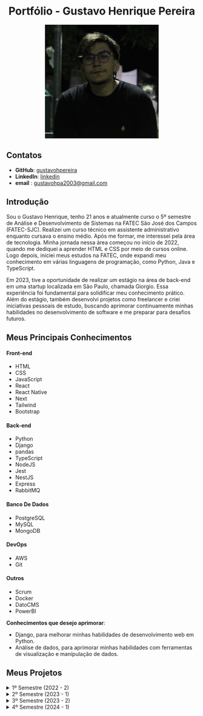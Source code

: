 <h1 align="center">Portfólio - Gustavo Henrique Pereira</h1>

<div align="center">


<img src="./img/imagemPerfil.png" alt="Foto de Gustavo Henrique" width="300" height="300">
</div>

## Contatos

- **GitHub**: [gustavohpereira](https://github.com/gustavohpereira)
- **LinkedIn**: [linkedin](https://www.linkedin.com/in/gustavohpa/)
- **email** : [gustavohpa2003@gmail.com](gustavohpa2003@gmail.com)


## Introdução

Sou o Gustavo Henrique, tenho 21 anos e atualmente curso o 5º semestre de Análise e Desenvolvimento de Sistemas na FATEC São José dos Campos (FATEC-SJC). Realizei um curso técnico em assistente administrativo enquanto cursava o ensino médio. Após me formar, me interessei pela área de tecnologia. Minha jornada nessa área começou no início de 2022, quando me dediquei a aprender HTML e CSS por meio de cursos online. Logo depois, iniciei meus estudos na FATEC, onde expandi meu conhecimento em várias linguagens de programação, como Python, Java e TypeScript.

Em 2023, tive a oportunidade de realizar um estágio na área de back-end em uma startup localizada em São Paulo, chamada Giorgio. Essa experiência foi fundamental para solidificar meu conhecimento prático. Além do estágio, também desenvolvi projetos como freelancer e criei iniciativas pessoais de estudo, buscando aprimorar continuamente minhas habilidades no desenvolvimento de software e me preparar para desafios futuros.


## Meus Principais Conhecimentos
#### Front-end
- HTML 
- CSS 
- JavaScript 
- React 
- React Native
- Next
- Tailwind
- Bootstrap


#### Back-end
- Python
- Django
- pandas
- TypeScript 
- NodeJS
- Jest
- NestJS
- Express
- RabbitMQ
  
#### Banco De Dados
- PostgreSQL
- MySQL 
- MongoDB 

#### DevOps
- AWS 
- Git

#### Outros
- Scrum
- Docker
- DatoCMS
- PowerBI

**Conhecimentos que desejo aprimorar**:
- Django, para melhorar minhas habilidades de desenvolvimento web em Python.
- Análise de dados, para aprimorar minhas habilidades com ferramentas de visualização e manipulação de dados.



## Meus Projetos
<details>
<summary>1º Semestre (2022 - 2)</summary>
</br>

**Data:** *Agosto/2022*</br></br>
**Empresa:** *FATEC São José dos Campos - SP*</br></br>
**Professor responsavel: ***JEAN CARLOS LOURENCO COSTA*</br></br>
**Desafio:** Realizar a identificação de falhas nos equipamentos dos laboratórios de informática da FATEC-SJC, visando a abertura de solicitações internas para que as devidas correções sejam aplicadas de forma ágil e eficaz.</br></br>
**Solução:** Para resolver o problema sugerido, criamos uma solução que facilita a abertura de chamados para o tecnico, e tambem possibilita a vizualização rapida do tecnico para saber quais maquinas estão em cada sala, e tambem seu estado, podendo ser personalizado</br></br>

**GitHub:** [mirageGroup](https://github.com/MirageGroup/API_MirageGroup)</br></br>

<div align="center">


<img src="./img/mvp-sprint4.gif" alt="aplicação rodando" width="600" height="450">
</div>


### Tecnologias Utilizadas

- **HTML5 & CSS**: Utilizados para criar uma interface web intuitiva e responsiva, que facilita a navegação e uso da aplicação pelos técnicos.
- **JavaScript**: Responsável por tornar a aplicação interativa, oferecendo funcionalidades dinâmicas como o drag and drop para reorganizar os computadores.
- **Flask**: Utilizado no backend para gerenciamento das requisições, integração com o banco de dados e execução das funcionalidades principais da aplicação.
- **MySQL**: Banco de dados utilizado para armazenar todas as informações sobre os chamados técnicos, o estado das máquinas e o histórico de manutenção.
- **AWS**: Plataforma na nuvem que hospeda a aplicação, garantindo sua escalabilidade e segurança.

---

### Contribuições Pessoais

Minhas principais contribuições no projeto foram:

- Implementação do **monitoramento automático das máquinas**, criando uma integração que analisava em tempo real o estado dos equipamentos e notificava os técnicos em caso de falhas e atualizava com base em chamados feitos para o tecnico. Utilizei **JavaScript** e **Flask** para essa funcionalidade.
- Desenvolvimento da funcionalidade de **gestão de chamados**, que permitia criar e gerenciar tickets de manutenção técnica. Trabalhei diretamente na interação entre o frontend e o backend, garantindo que os chamados fossem armazenados corretamente no **MySQL**.
- Atuei também na **reorganização virtual das máquinas**, utilizando **JavaScript** para a funcionalidade de drag and drop, o que permitiu que os técnicos pudessem visualizar e reorganizar os computadores nas salas.

---

### Hard Skills

- **HTML5**: Faço/uso com autonomia.
- **CSS**: Faço/uso com autonomia.
- **JavaScript**: Faço/uso com autonomia.
- **Flask**:  Faço/uso com ajuda.
- **MySQL**: Faço/uso com autonomia.
- **AWS**: Faço/uso com ajuda.

---

### Soft Skills

Neste semestre conduzi reuniões com as equipes para discutirmos sobre o projeto, atuei com os membros da equipe para que o projeto continuasse efetivamente, e apliquei a gestão de tempo para que eu pudesse me organizar melhor

</details>


<details>
<summary>2º Semestre (2023 - 1)</summary>
</br>

**Data:** *Janeiro/2023*</br></br>
**Empresa:** *FATEC São José dos Campos - SP*</br></br>
**Professor responsavel: ***Cláudio*</br></br>
**Desafio:** Desenvolver uma aplicação para organizar aulas, alunos, avaliações, notas e atividades, com foco na operação totalmente offline para garantir flexibilidade em ambientes sem internet.</br></br>
**Solução:** Desenvolvemos uma aplicação desktop em Java, que permite a organização completa do ambiente acadêmico, desde a inserção de alunos até a geração de relatórios de avaliações e notas, operando sem conexão à internet.</br></br>

**GitHub:** [Projeto](https://github.com/MirageGroup/API_MirageGroup_2sem)</br></br>

<div align="center">
<img src="./img/gifAPI2.gif" alt="Imagem do projeto 2" width="600" height="450">
</div>

### Tecnologias Utilizadas

- **Java**: Utilizado tanto no backend quanto no frontend da aplicação.
- **JavaFX**: Ferramenta para construção de interfaces gráficas.
- **SQLite**: Banco de dados local que garante a operação offline da aplicação.

---

### Contribuições Pessoais

Neste projeto atuei como PO e levantei os requisitos e conversei com o cliente, sempre levantando requisitos.Tambem Desenvolvi a funcionalidade de **gerenciamento de notas e avaliações**, garantindo que as informações fossem salvas corretamente no banco de dados SQLite e criando uma interface amigável em JavaFX para visualização e edição.

---

### Hard Skills

- **Java**: Faço/uso com autonomia.
- **JavaFX**: Faço/uso com ajuda.
- **SQLite**: Faço/uso com autonomia.
---

### Soft Skills

Durante o desenvolvimento dessa API, tivemos o desafio de aprender Java do zero e lidar com uma aplicação desktop, algo completamente novo para a equipe. Mantive o espírito de equipe elevado, organizando um encontro na casa de um dos membros para que pudéssemos programar juntos, o que ajudou a manter todos motivados. Além disso, sempre que surgiam erros no código Java, demonstrei proatividade ao ajudar meus colegas a resolvê-los, garantindo que o projeto continuasse a progredir sem grandes obstáculos.
</details>


<details>
<summary>3º Semestre (2023 - 2)</summary>
</br>

**Data:** *julho/2023*</br></br>
**Empresa:** *Ionic Health*</br></br>
**Professor responsavel: ***Cláudio *</br></br>
**Desafio:** Desenvolver uma plataforma para gerenciamento de equipes e projetos, que permitisse a organização de tarefas e a manutenção de um fluxo eficiente de trabalho com metodologia ágil.</br></br>
**Solução:** Criamos uma aplicação em React com uma interface kanban que permite aos usuários organizarem suas tarefas e equipes de forma visual. Incluímos também a funcionalidade de armazenar evidências e o acompanhamento do progresso dos projetos.</br></br>

**GitHub:** [linkDoProjeto](https://github.com/MirageGroup/API_MirageGroup_3sem)</br></br>

<div align="center">
<img src="./img/imgAPI3.png" alt="Imagem do projeto 3" width="600" height="450">
</div>

### Tecnologias Utilizadas

- **TypeScript**: Linguagem utilizada tanto no frontend quanto no backend.
- **React**: Framework utilizado para criar uma interface de usuário dinâmica.
- **Node.js**: Backend responsável por gerenciar as requisições e a interação com o banco de dados.
- **TypeORM**: Ferramenta para mapeamento objeto-relacional, facilitando a interação com o banco de dados SQL.

---

### Contribuições Pessoais

Neste projeto atuei como desenvolvedor,Implementei a **funcionalidade kanban**, permitindo que os usuários organizassem suas tarefas visualmente com o drag and drop, e trabalhei na integração com o backend em **Node.js** utilizando **TypeORM** para gerenciamento de banco de dados. Alem de criar o sistema de mensagem no email quando uma reunião for criada ou deletada

---

### Hard Skills

- **TypeScript**: Faço/uso com autonomia.
- **React**: Faço/uso com autonomia.
- **Node.js**: Faço/uso com autonomia.
- **TypeORM**: Faço/uso com autonomia.

---

### Soft Skills

Neste semestre, já tinha estudado React durante as férias, o que me permitiu auxiliar meus colegas no desenvolvimento da aplicação. Assumi um papel de liderança ao ensinar os conceitos de React e orientar o grupo na construção do projeto. Além disso, percebi que seria útil para a equipe adotar um sistema de kanban para organizar as tarefas, então tomei a iniciativa de implementar essa funcionalidade no sistema. Acredito que exercitei a minha proatividade e tambem o olhar para requisitos, dando uma ação a mais quando necessario
</details>


<details>
<summary>4º Semestre (2024 - 1)</summary>
</br>

**Data:** *fevereiro/2024*</br></br>
**Empresa:** *SIATT*</br></br>
**Professor responsavel: ***FABIANO SABHA WALCZAK*</br></br>
**Desafio:** Criar uma solução integrada para gerenciar salas de reuniões físicas, híbridas e virtuais, permitindo a criação de atas, controle de permissões e conexão direta ao Zoom.</br></br>
**Solução:** Desenvolvemos uma plataforma que facilita o agendamento e a gestão de reuniões, oferecendo a possibilidade de conexão com o Zoom e controle de pautas e permissões dos usuários, tudo de forma integrada em uma interface amigável.</br></br>

**GitHub:** [linkDoProjeto](https://github.com/MirageGroup/API_MirageGroup_4sem)</br></br>

<div align="center">
<img src="./img/API4.jpeg" alt="Imagem do projeto 4" width="600" height="450">
</div>

### Tecnologias Utilizadas

- **React**: Desenvolvimento da interface do usuário.
- **TypeScript**: Linguagem utilizada para o desenvolvimento frontend e backend.
- **Node.js**: Backend responsável por gerenciar as funcionalidades da aplicação.
- **TypeORM**: Integração com o banco de dados para gerenciamento de informações sobre as reuniões.
- **API do Zoom**: Conexão direta com o Zoom para facilitar a organização de reuniões virtuais.
- **AWS**: Hospedagem da aplicação e gerenciamento de serviços na nuvem.

---

### Contribuições Pessoais

Fui responsável por desenvolver a **interface front-end e responsividade**, criando uma experiência de usuario otimizada e com compatibilidade com diversos dispositivos.

---

### Hard Skills

- **React**: Faço/uso com autonomia.
- **TypeScript**: Faço/uso com autonomia.
- **Node.js**: Faço/uso com autonomia.
- **TypeORM**: Faço/uso com autonomia.
- **API do Zoom**: Faço/uso com ajuda.
- **AWS**: Faço/uso com ajuda.

---

### Soft Skills

Por já estarmos familiarizados com as tecnologias utilizadas  decidi focar na experiência do usuário, e conversar com o grupo quais as melhores decisões para o cliente, assim, exercitei a minha soft skill de comunicação com o grupo, com a primeira sprint marcada por um brainstorm do grupo, assim como cada sprint conter dialogos entre todos para melhorar o produto
</details>

